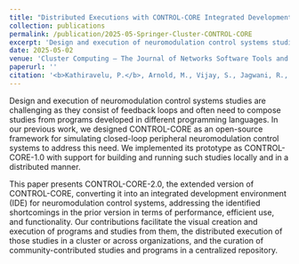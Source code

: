 ```yaml
---
title: "Distributed Executions with CONTROL-CORE Integrated Development Environment (IDE) for Closed-loop Neuromodulation Control Systems"
collection: publications
permalink: /publication/2025-05-Springer-Cluster-CONTROL-CORE
excerpt: 'Design and execution of neuromodulation control systems studies are challenging as they consist of feedback loops and often need to compose studies from programs developed in different programming languages. In our previous work, we designed CONTROL-CORE as an open-source framework for simulating closed-loop peripheral neuromodulation control systems to address this need. We implemented its prototype as CONTROL-CORE-1.0 with support for building and running such studies locally and in a distributed manner. This paper presents CONTROL-CORE-2.0, the extended version of CONTROL-CORE, converting it into an integrated development environment (IDE) for neuromodulation control systems, addressing the identified shortcomings in the prior version in terms of performance, efficient use, and functionality. Our contributions facilitate the visual creation and execution of programs and studies from them, the distributed execution of those studies in a cluster or across organizations, and the curation of community-contributed studies and programs in a centralized repository.'
date: 2025-05-02
venue: 'Cluster Computing – The Journal of Networks Software Tools and Applications (CLUSTER)'
paperurl: ''
citation: '<b>Kathiravelu, P.</b>, Arnold, M., Vijay, S., Jagwani, R., Goyal, P., Goel, A.K., Li, N., Horn, C., Pan, T., Kothare, M. V., and Mahmoudi, B. <b>Distributed Executions with CONTROL-CORE Integrated Development Environment (IDE) for Closed-loop Neuromodulation Control Systems.</b> In Cluster Computing – The Journal of Networks Software Tools and Applications (CLUSTER). May 2025. Accepted. Springer.'
---
```


Design and execution of neuromodulation control systems studies are challenging as they consist of feedback loops and often need to compose studies from programs developed in different programming languages. In our previous work, we designed CONTROL-CORE as an open-source framework for simulating closed-loop peripheral neuromodulation control systems to address this need. We implemented its prototype as CONTROL-CORE-1.0 with support for building and running such studies locally and in a distributed manner.

This paper presents CONTROL-CORE-2.0, the extended version of CONTROL-CORE, converting it into an integrated development environment (IDE) for neuromodulation control systems, addressing the identified shortcomings in the prior version in terms of performance, efficient use, and functionality. Our contributions facilitate the visual creation and execution of programs and studies from them, the distributed execution of those studies in a cluster or across organizations, and the curation of community-contributed studies and programs in a centralized repository.
 
